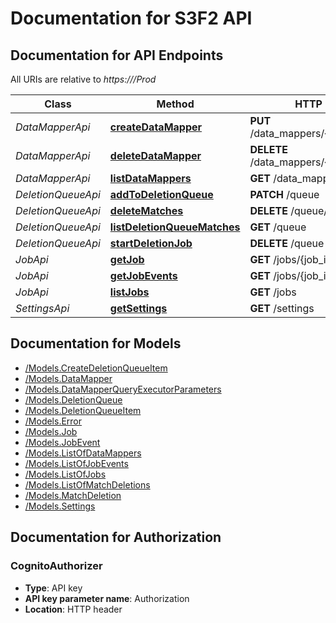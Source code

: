 # Documentation for S3F2 API

<a name="documentation-for-api-endpoints"></a>
## Documentation for API Endpoints

All URIs are relative to *https://<your-api-gw-url>/Prod*

Class | Method | HTTP request | Description
------------ | ------------- | ------------- | -------------
*DataMapperApi* | [**createDataMapper**](Apis/DataMapperApi.md#createdatamapper) | **PUT** /data_mappers/{data_mapper_id} | 
*DataMapperApi* | [**deleteDataMapper**](Apis/DataMapperApi.md#deletedatamapper) | **DELETE** /data_mappers/{data_mapper_id} | 
*DataMapperApi* | [**listDataMappers**](Apis/DataMapperApi.md#listdatamappers) | **GET** /data_mappers | 
*DeletionQueueApi* | [**addToDeletionQueue**](Apis/DeletionQueueApi.md#addtodeletionqueue) | **PATCH** /queue | 
*DeletionQueueApi* | [**deleteMatches**](Apis/DeletionQueueApi.md#deletematches) | **DELETE** /queue/matches | 
*DeletionQueueApi* | [**listDeletionQueueMatches**](Apis/DeletionQueueApi.md#listdeletionqueuematches) | **GET** /queue | 
*DeletionQueueApi* | [**startDeletionJob**](Apis/DeletionQueueApi.md#startdeletionjob) | **DELETE** /queue | 
*JobApi* | [**getJob**](Apis/JobApi.md#getjob) | **GET** /jobs/{job_id} | 
*JobApi* | [**getJobEvents**](Apis/JobApi.md#getjobevents) | **GET** /jobs/{job_id}/events | 
*JobApi* | [**listJobs**](Apis/JobApi.md#listjobs) | **GET** /jobs | 
*SettingsApi* | [**getSettings**](Apis/SettingsApi.md#getsettings) | **GET** /settings | 


<a name="documentation-for-models"></a>
## Documentation for Models

 - [/Models.CreateDeletionQueueItem](Models/CreateDeletionQueueItem.md)
 - [/Models.DataMapper](Models/DataMapper.md)
 - [/Models.DataMapperQueryExecutorParameters](Models/DataMapperQueryExecutorParameters.md)
 - [/Models.DeletionQueue](Models/DeletionQueue.md)
 - [/Models.DeletionQueueItem](Models/DeletionQueueItem.md)
 - [/Models.Error](Models/Error.md)
 - [/Models.Job](Models/Job.md)
 - [/Models.JobEvent](Models/JobEvent.md)
 - [/Models.ListOfDataMappers](Models/ListOfDataMappers.md)
 - [/Models.ListOfJobEvents](Models/ListOfJobEvents.md)
 - [/Models.ListOfJobs](Models/ListOfJobs.md)
 - [/Models.ListOfMatchDeletions](Models/ListOfMatchDeletions.md)
 - [/Models.MatchDeletion](Models/MatchDeletion.md)
 - [/Models.Settings](Models/Settings.md)


<a name="documentation-for-authorization"></a>
## Documentation for Authorization

<a name="CognitoAuthorizer"></a>
### CognitoAuthorizer

- **Type**: API key
- **API key parameter name**: Authorization
- **Location**: HTTP header

